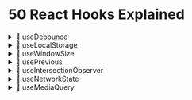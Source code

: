 # 50 React Hooks Explained

<details>
  <summary>🍿 useDebounce</summary>

---

This one is pretty straightforward.

Every time value changes, we set a timeout to update the debounced value after the specified delay.

However, if value keeps changing, we clear the timeout and set a new one.

This means if you keep typing for a whole second without stopping, the debounced value will only be updated once at the end.

```tsx
function useDebounce(value: string, delay: number) {
  // State to hold the debounced value
  const [debouncedValue, setDebouncedValue] = useState(value);

  useEffect(() => {
    // Handler to set debouncedValue to value after the specified delay
    const handler = setTimeout(() => {
      setDebouncedValue(value);
    }, delay);

    // Cleanup function to clear the timeout if the value or delay changes
    return () => {
      clearTimeout(handler);
    };
  }, [value, delay]);

  return debouncedValue;
}
```

</details>

<details>
  <summary>🍿 useLocalStorage</summary>

---

Here we start off by getting the value from localStorage, if it exists.

Using a function with the useState hook in React for the initial state is known as "lazy initialization."

This method is handy when setting up the initial state takes a lot of work or relies on outside sources, like local storage. With this approach, React runs the function only once when the component first loads, enhancing performance by skipping extra work on future renders.

When users set a new value, they may pass a function to the setValue function. This is a common pattern in React, where the new state depends on the previous state.

Finally, we store the new value in localStorage.

```tsx
function useLocalStorage<InitialValue>(
  key: string,
  initialValue: InitialValue
) {
  const [storedValue, setStoredValue] = useState(() => {
    try {
      const item = window.localStorage.getItem(key);
      return item ? JSON.parse(item) : initialValue;
    } catch (error) {
      console.log(error);
      return initialValue;
    }
  });

  const setValue = (
    value: InitialValue | ((value: InitialValue) => InitialValue)
  ) => {
    try {
      const valueToStore =
        value instanceof Function ? value(storedValue) : value;
      setStoredValue(valueToStore);
      window.localStorage.setItem(key, JSON.stringify(valueToStore));
    } catch (error) {
      console.log(error);
    }
  };

  return [storedValue, setValue];
}
```

</details>

<details>
  <summary>🍿 useWindowSize</summary>

---

The initial values of windowSize should be directly coming from `window` but because we're using SSR first framework, we need to set the initial values to `null` and update them on the first render.

In an SPA application, this wouldn't be necessary.

Whenever the window is resized, we update the windowSize state.

Finally, we remove the event listener on cleanup.

Reminder: Cleanup runs before the "new" effect, it runs with the old values of the effect.

```tsx
function useWindowSize() {
  const [windowSize, setWindowSize] = useState<{
    width: number | null;
    height: number | null;
  }>({
    width: null,
    height: null,
  });

  useEffect(() => {
    // Handler to call on window resize
    function handleResize() {
      // Set window width/height to state
      setWindowSize({
        width: window.innerWidth,
        height: window.innerHeight,
      });
    }

    window.addEventListener("resize", handleResize);

    // Call handler right away so state gets updated with initial window size
    // Needed because we're using SSR first framework
    handleResize();

    // Remove event listener on cleanup
    return () => window.removeEventListener("resize", handleResize);
  }, []);

  return windowSize;
}
```

</details>

<details>
  <summary>🍿 usePrevious</summary>

---

# Description

The trick with this hook is to use the `useRef` hook to store the previous value.

The reason we use refs is because they don't cause a re-render when they change, unlike state.

When we first call useRef, this happens before the component renders for the first time, so the ref's current value is `undefined`.

Because useEffect runs after the component renders, the ref's current value will be the previous value.

```tsx
function usePrevious<T>(value: T) {
  const ref = useRef<T>();

  useEffect(() => {
    ref.current = value;
  }, [value]);

  return ref.current;
}
```

# In depth explanation

## React's Update Cycle

React's update cycle can be simplified into two main phases for our context:

1. **Rendering Phase:** React readies the UI based on the current state and props. This phase concludes with the virtual DOM being refreshed and arranged for applying to the actual DOM. Throughout this phase, your component function operates, executing any hooks invoked within it, such as `useState`, `useRef`, and the setup phase of `useEffect` (where you outline what the effect accomplishes, but it hasn't executed yet).

2. **Commit Phase:** React applies the changes from the virtual DOM to the actual DOM, making those changes visible to the user. This is when the UI is actually updated.

## Execution of `useEffect`

`useEffect` is designed to run _after_ the commit phase. Its purpose is to execute side effects that should not be part of the rendering process, such as fetching data, setting up subscriptions, etc..

## Why Changes in `useEffect` Don't Affect Current Cycle's DOM

- **Timing:** Since `useEffect` runs after the commit phase, the DOM has already been updated with the information from the render phase by the time `useEffect` executes. React does not re-render or update the DOM again immediately after `useEffect` runs within the same cycle because React's rendering cycle has already completed.

- **Intention:** This behavior is by design. React intentionally separates the effects from the rendering phase to ensure that the UI updates are efficient and predictable. If effects could modify the DOM immediately in the same cycle they run, it would lead to potential performance issues and bugs due to unexpected re-renders or state changes after the DOM has been updated.

- **Ref and the DOM:** When you update `ref.current` in `useEffect`, you're modifying a value stored in memory that React uses for keeping references across renders. This update does not trigger a re-render by itself, and because `useEffect`'s changes are applied after the DOM has been updated, **there's no direct mechanism for those changes to modify the DOM until the next render cycle is triggered by state or prop changes.**

</details>

<details>
  <summary>🍿 useIntersectionObserver</summary>

---

`entry` gives us information about the target element's intersection with the root.

The `isIntersecting` property tells us whether the element is visible in the viewport.

As commented in the code, we copy `ref.current` to a variable to avoid a warning from React.

**How it works in a nutshell:** In the useEffect, we create a new IntersectionObserver and observe the target element. We return a cleanup function that unobserves the target element.

```tsx
function useIntersectionObserver(options: IntersectionObserverInit = {}) {
  const [entry, setEntry] = useState<IntersectionObserverEntry | null>(null);
  const ref = useRef(null);

  useEffect(() => {
    const observer = new IntersectionObserver(
      ([entry]) => setEntry(entry),
      options
    );

    // Copy ref.current to a variable
    // This is because ref.current may refer to a different element by the time the cleanup function runs
    // This was a warning by React
    // According to this Github issue: https://github.com/facebook/react/issues/15841
    // It's nothing to actually worry about
    const currentRef = ref.current;
    if (currentRef) observer.observe(currentRef);

    return () => {
      if (currentRef) observer.unobserve(currentRef);
    };
  }, [options]);

  return [ref, entry] as const;
}
```

</details>

<details>
  <summary>🍿 useNetworkState</summary>

---

This hook is used to monitor the network state of the user.

If you peek into the file `app/routes/use-network-state.tsx`, you'll see we had to author our own type for `navigator.connection` to avoid TypeScript errors.

The main key here is to `navigator`, especially `navigator.connection`.

Now, to be fair, this is an experimental API, as documented on MDN: https://developer.mozilla.org/en-US/docs/Web/API/Navigator/connection.

How it works in a nutshell: Similar to other hooks that use browser events, we set up event listeners for `online`, `offline`, and `change` events.

`online` -> when browser goes online.
`offline` -> when browser goes offline.
`change` -> when the network state changes.

```tsx
function useNetworkState() {
  const [networkState, setNetworkState] = useState<NetworkState>({
    online: false,
  });

  useEffect(() => {
    const updateNetworkState = () => {
      setNetworkState({
        online: navigator.onLine,
        downlink: navigator.connection?.downlink,
        downlinkMax: navigator.connection?.downlinkMax,
        effectiveType: navigator.connection?.effectiveType,
        rtt: navigator.connection?.rtt,
        saveData: navigator.connection?.saveData,
        type: navigator.connection?.type,
      });
    };

    // Call the function once to get the initial state
    updateNetworkState();

    window.addEventListener("online", updateNetworkState);
    window.addEventListener("offline", updateNetworkState);
    navigator.connection?.addEventListener("change", updateNetworkState);

    return () => {
      window.removeEventListener("online", updateNetworkState);
      window.removeEventListener("offline", updateNetworkState);
      navigator.connection?.removeEventListener("change", updateNetworkState);
    };
  }, []);

  return networkState;
}
```

</details>

<details>
  <summary>🍿 useMediaQuery</summary>

---

We set up a listener for the media query and update the matches state whenever the media query changes.

The matches state is initially set to false, and it is set to true when the media query matches.

We also return a cleanup function that removes the event listener when the component unmounts.

This hook is useful for conditionally rendering content based on the state of a media query.

For example, you can use it to show or hide certain elements based on the screen size.

```tsx
function useMediaQuery(query: string) {
  const [matches, setMatches] = useState(false);

  useEffect(() => {
    const mediaQuery = window.matchMedia(query);
    setMatches(mediaQuery.matches);

    const listener = (event: MediaQueryListEvent) => {
      setMatches(event.matches);
    };

    mediaQuery.addEventListener("change", listener);

    return () => {
      mediaQuery.removeEventListener("change", listener);
    };
  }, [query]);

  return matches;
}
```

</details>
